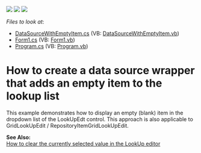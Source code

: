 <!-- default badges list -->
![](https://img.shields.io/endpoint?url=https://codecentral.devexpress.com/api/v1/VersionRange/128619695/13.2.8%2B)
[![](https://img.shields.io/badge/Open_in_DevExpress_Support_Center-FF7200?style=flat-square&logo=DevExpress&logoColor=white)](https://supportcenter.devexpress.com/ticket/details/E1180)
[![](https://img.shields.io/badge/📖_How_to_use_DevExpress_Examples-e9f6fc?style=flat-square)](https://docs.devexpress.com/GeneralInformation/403183)
<!-- default badges end -->
<!-- default file list -->
*Files to look at*:

* [DataSourceWithEmptyItem.cs](./CS/DataSourceWithEmptyItem.cs) (VB: [DataSourceWithEmptyItem.vb](./VB/DataSourceWithEmptyItem.vb))
* [Form1.cs](./CS/Form1.cs) (VB: [Form1.vb](./VB/Form1.vb))
* [Program.cs](./CS/Program.cs) (VB: [Program.vb](./VB/Program.vb))
<!-- default file list end -->
# How to create a data source wrapper that adds an empty item to the lookup list


<p>This example demonstrates how to display an empty (blank) item in the dropdown list of the LookUpEdt control. This approach is also applicable to GridLookUpEdit / RepositoryItemGridLookUpEdit.</p><p><strong>See Also:</strong><br />
<a href="https://www.devexpress.com/Support/Center/p/A359">How to clear the currently selected value in the LookUp editor</a></p>

<br/>


